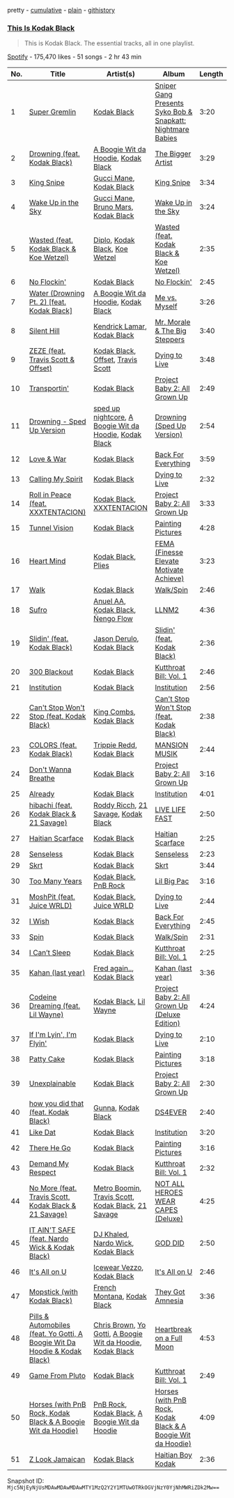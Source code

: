 pretty - [cumulative](/playlists/cumulative/37i9dQZF1DZ06evO2oTcyc.md) - [plain](/playlists/plain/37i9dQZF1DZ06evO2oTcyc) - [githistory](https://github.githistory.xyz/mackorone/spotify-playlist-archive/blob/main/playlists/plain/37i9dQZF1DZ06evO2oTcyc)

### [This Is Kodak Black](https://open.spotify.com/playlist/37i9dQZF1DZ06evO2oTcyc)

> This is Kodak Black\. The essential tracks, all in one playlist.

[Spotify](https://open.spotify.com/user/spotify) - 175,470 likes - 51 songs - 2 hr 43 min

| No. | Title | Artist(s) | Album | Length |
|---|---|---|---|---|
| 1 | [Super Gremlin](https://open.spotify.com/track/4A8cWXxKfIL3lAyUDzXbCF) | [Kodak Black](https://open.spotify.com/artist/46SHBwWsqBkxI7EeeBEQG7) | [Sniper Gang Presents Syko Bob & Snapkatt: Nightmare Babies](https://open.spotify.com/album/0kxA9Bc8pamypR5GYXmeti) | 3:20 |
| 2 | [Drowning \(feat\. Kodak Black\)](https://open.spotify.com/track/1f5cbQtDrykjarZVrShaDI) | [A Boogie Wit da Hoodie](https://open.spotify.com/artist/31W5EY0aAly4Qieq6OFu6I), [Kodak Black](https://open.spotify.com/artist/46SHBwWsqBkxI7EeeBEQG7) | [The Bigger Artist](https://open.spotify.com/album/3HHp5I6Q6SEyU5bkvoCtnV) | 3:29 |
| 3 | [King Snipe](https://open.spotify.com/track/0UMqDSXk4xvoCNRrIEPf7T) | [Gucci Mane](https://open.spotify.com/artist/13y7CgLHjMVRMDqxdx0Xdo), [Kodak Black](https://open.spotify.com/artist/46SHBwWsqBkxI7EeeBEQG7) | [King Snipe](https://open.spotify.com/album/2itGUEHsT50CrgnuO2msY7) | 3:34 |
| 4 | [Wake Up in the Sky](https://open.spotify.com/track/0QIjsbm2fh1cJ45XO9eGqq) | [Gucci Mane](https://open.spotify.com/artist/13y7CgLHjMVRMDqxdx0Xdo), [Bruno Mars](https://open.spotify.com/artist/0du5cEVh5yTK9QJze8zA0C), [Kodak Black](https://open.spotify.com/artist/46SHBwWsqBkxI7EeeBEQG7) | [Wake Up in the Sky](https://open.spotify.com/album/7mkyc2BUahNfo0orKzqNGB) | 3:24 |
| 5 | [Wasted \(feat\. Kodak Black & Koe Wetzel\)](https://open.spotify.com/track/7ndDjjFDzw6Q68TmIzgHep) | [Diplo](https://open.spotify.com/artist/5fMUXHkw8R8eOP2RNVYEZX), [Kodak Black](https://open.spotify.com/artist/46SHBwWsqBkxI7EeeBEQG7), [Koe Wetzel](https://open.spotify.com/artist/1Tie3AZgLQZqYEp8Fv4zOZ) | [Wasted \(feat\. Kodak Black & Koe Wetzel\)](https://open.spotify.com/album/3H6onVGHhKCNYV3ctLLMBf) | 2:35 |
| 6 | [No Flockin'](https://open.spotify.com/track/34oWbFBfGEElvgO0a5c9V4) | [Kodak Black](https://open.spotify.com/artist/46SHBwWsqBkxI7EeeBEQG7) | [No Flockin'](https://open.spotify.com/album/12YTH28wiBXQ16gvWOCMLU) | 2:45 |
| 7 | [Water \(Drowning Pt\. 2\) \[feat\. Kodak Black\]](https://open.spotify.com/track/6yDPFrHZLQbQa9Itd2J4Gp) | [A Boogie Wit da Hoodie](https://open.spotify.com/artist/31W5EY0aAly4Qieq6OFu6I), [Kodak Black](https://open.spotify.com/artist/46SHBwWsqBkxI7EeeBEQG7) | [Me vs\. Myself](https://open.spotify.com/album/2iKQjWWBysdCf52lSiwA03) | 3:26 |
| 8 | [Silent Hill](https://open.spotify.com/track/3lzUeaCbcCDB5IXYfqWRlF) | [Kendrick Lamar](https://open.spotify.com/artist/2YZyLoL8N0Wb9xBt1NhZWg), [Kodak Black](https://open.spotify.com/artist/46SHBwWsqBkxI7EeeBEQG7) | [Mr\. Morale & The Big Steppers](https://open.spotify.com/album/79ONNoS4M9tfIA1mYLBYVX) | 3:40 |
| 9 | [ZEZE \(feat\. Travis Scott & Offset\)](https://open.spotify.com/track/0FZ4Dmg8jJJAPJnvBIzD9z) | [Kodak Black](https://open.spotify.com/artist/46SHBwWsqBkxI7EeeBEQG7), [Offset](https://open.spotify.com/artist/4DdkRBBYG6Yk9Ka8tdJ9BW), [Travis Scott](https://open.spotify.com/artist/0Y5tJX1MQlPlqiwlOH1tJY) | [Dying to Live](https://open.spotify.com/album/5n1GSzC1Reao29ScnpLYqp) | 3:48 |
| 10 | [Transportin'](https://open.spotify.com/track/1WIZiOuNO3woKfdlSK2gNn) | [Kodak Black](https://open.spotify.com/artist/46SHBwWsqBkxI7EeeBEQG7) | [Project Baby 2: All Grown Up](https://open.spotify.com/album/51wp3EOOp2mBIjhZjR7W0i) | 2:49 |
| 11 | [Drowning \- Sped Up Version](https://open.spotify.com/track/40x8vMUHIjqd2A5EtHEvAb) | [sped up nightcore](https://open.spotify.com/artist/0M2CO5ijP35MDhNwvpgxTV), [A Boogie Wit da Hoodie](https://open.spotify.com/artist/31W5EY0aAly4Qieq6OFu6I), [Kodak Black](https://open.spotify.com/artist/46SHBwWsqBkxI7EeeBEQG7) | [Drowning \(Sped Up Version\)](https://open.spotify.com/album/3Z5FPyxx1sKOTzHsOnS4ZI) | 2:54 |
| 12 | [Love & War](https://open.spotify.com/track/293mQGfVwgXIOdA1GpiwAt) | [Kodak Black](https://open.spotify.com/artist/46SHBwWsqBkxI7EeeBEQG7) | [Back For Everything](https://open.spotify.com/album/7sX9VE0I4zbslanrLXR5aR) | 3:59 |
| 13 | [Calling My Spirit](https://open.spotify.com/track/2MShy1GSSgbmGUxADNIao5) | [Kodak Black](https://open.spotify.com/artist/46SHBwWsqBkxI7EeeBEQG7) | [Dying to Live](https://open.spotify.com/album/5n1GSzC1Reao29ScnpLYqp) | 2:32 |
| 14 | [Roll in Peace \(feat\. XXXTENTACION\)](https://open.spotify.com/track/40oKW22ZNNkEdZLJTScaQI) | [Kodak Black](https://open.spotify.com/artist/46SHBwWsqBkxI7EeeBEQG7), [XXXTENTACION](https://open.spotify.com/artist/15UsOTVnJzReFVN1VCnxy4) | [Project Baby 2: All Grown Up](https://open.spotify.com/album/51wp3EOOp2mBIjhZjR7W0i) | 3:33 |
| 15 | [Tunnel Vision](https://open.spotify.com/track/4Q3N4Ct4zCuIHuZ65E3BD4) | [Kodak Black](https://open.spotify.com/artist/46SHBwWsqBkxI7EeeBEQG7) | [Painting Pictures](https://open.spotify.com/album/5mG8oNkNKM2my7t9ywra96) | 4:28 |
| 16 | [Heart Mind](https://open.spotify.com/track/2OPxM2L3KtuehqY24vTMGs) | [Kodak Black](https://open.spotify.com/artist/46SHBwWsqBkxI7EeeBEQG7), [Plies](https://open.spotify.com/artist/3jksrX4oBklxR78ft8gv3j) | [FEMA \(Finesse Elevate Motivate Achieve\)](https://open.spotify.com/album/1mUwtBhnrDj0dkwnEjhOj0) | 3:23 |
| 17 | [Walk](https://open.spotify.com/track/3wspfG772mi1c25JpnNOVP) | [Kodak Black](https://open.spotify.com/artist/46SHBwWsqBkxI7EeeBEQG7) | [Walk/Spin](https://open.spotify.com/album/54x77I85ZNITP0wvN07CVT) | 2:46 |
| 18 | [Sufro](https://open.spotify.com/track/5KaOhT7vF4XdVtJ4eY3QF4) | [Anuel AA](https://open.spotify.com/artist/2R21vXR83lH98kGeO99Y66), [Kodak Black](https://open.spotify.com/artist/46SHBwWsqBkxI7EeeBEQG7), [Ñengo Flow](https://open.spotify.com/artist/12vb80Km0Ew53ABfJOepVz) | [LLNM2](https://open.spotify.com/album/6DJslQtfD7mGFGZpfiyrVf) | 4:36 |
| 19 | [Slidin' \(feat\. Kodak Black\)](https://open.spotify.com/track/173ff06by7Ujur3An4cHWf) | [Jason Derulo](https://open.spotify.com/artist/07YZf4WDAMNwqr4jfgOZ8y), [Kodak Black](https://open.spotify.com/artist/46SHBwWsqBkxI7EeeBEQG7) | [Slidin' \(feat\. Kodak Black\)](https://open.spotify.com/album/7mi906Ss21stvJEPrTz1ZT) | 2:36 |
| 20 | [300 Blackout](https://open.spotify.com/track/3y3NwQPQAjKCunRz2eKggA) | [Kodak Black](https://open.spotify.com/artist/46SHBwWsqBkxI7EeeBEQG7) | [Kutthroat Bill: Vol\. 1](https://open.spotify.com/album/3QA68hsAUFPxoys8NGNtjs) | 2:46 |
| 21 | [Institution](https://open.spotify.com/track/2G6PeWL4JanUge47LNdFtJ) | [Kodak Black](https://open.spotify.com/artist/46SHBwWsqBkxI7EeeBEQG7) | [Institution](https://open.spotify.com/album/4J5QtgOhv6tPCsxxifVskj) | 2:56 |
| 22 | [Can't Stop Won't Stop \(feat\. Kodak Black\)](https://open.spotify.com/track/4L1zI1GJxi0Qq38aSYmsS0) | [King Combs](https://open.spotify.com/artist/41I5xI04kixwmonDBl0Sda), [Kodak Black](https://open.spotify.com/artist/46SHBwWsqBkxI7EeeBEQG7) | [Can't Stop Won't Stop \(feat\. Kodak Black\)](https://open.spotify.com/album/0CzPQGFqw7pO6SnPkf3RkJ) | 2:38 |
| 23 | [COLORS \(feat\. Kodak Black\)](https://open.spotify.com/track/767iOXvMCZC0W8HcPJm1am) | [Trippie Redd](https://open.spotify.com/artist/6Xgp2XMz1fhVYe7i6yNAax), [Kodak Black](https://open.spotify.com/artist/46SHBwWsqBkxI7EeeBEQG7) | [MANSION MUSIK](https://open.spotify.com/album/0F166z0TRwmSRuHBOId890) | 2:44 |
| 24 | [Don't Wanna Breathe](https://open.spotify.com/track/567CrVjCl2p3qmZqMKfOD9) | [Kodak Black](https://open.spotify.com/artist/46SHBwWsqBkxI7EeeBEQG7) | [Project Baby 2: All Grown Up](https://open.spotify.com/album/51wp3EOOp2mBIjhZjR7W0i) | 3:16 |
| 25 | [Already](https://open.spotify.com/track/3XoMtVDuIbmMQ9UKSShXti) | [Kodak Black](https://open.spotify.com/artist/46SHBwWsqBkxI7EeeBEQG7) | [Institution](https://open.spotify.com/album/4J5QtgOhv6tPCsxxifVskj) | 4:01 |
| 26 | [hibachi \(feat\. Kodak Black & 21 Savage\)](https://open.spotify.com/track/7FCDmAel69bzxRkOxbh2dB) | [Roddy Ricch](https://open.spotify.com/artist/757aE44tKEUQEqRuT6GnEB), [21 Savage](https://open.spotify.com/artist/1URnnhqYAYcrqrcwql10ft), [Kodak Black](https://open.spotify.com/artist/46SHBwWsqBkxI7EeeBEQG7) | [LIVE LIFE FAST](https://open.spotify.com/album/1eVrpJbHRLBbioB9sb5b94) | 2:50 |
| 27 | [Haitian Scarface](https://open.spotify.com/track/6HW0HSK7j7FHeFlxqNdKR4) | [Kodak Black](https://open.spotify.com/artist/46SHBwWsqBkxI7EeeBEQG7) | [Haitian Scarface](https://open.spotify.com/album/0Dvd4RQ44MBoK0eslFXDpP) | 2:25 |
| 28 | [Senseless](https://open.spotify.com/track/3zzzVTaq2evjtfz4SryuaE) | [Kodak Black](https://open.spotify.com/artist/46SHBwWsqBkxI7EeeBEQG7) | [Senseless](https://open.spotify.com/album/1Kb6HgD9hML4dsu2meKGqJ) | 2:23 |
| 29 | [Skrt](https://open.spotify.com/track/5v7kaZNsnyByrSJOfO8gKq) | [Kodak Black](https://open.spotify.com/artist/46SHBwWsqBkxI7EeeBEQG7) | [Skrt](https://open.spotify.com/album/5pgyZ32nzg48ugJS2QVVuS) | 3:44 |
| 30 | [Too Many Years](https://open.spotify.com/track/7KyTq7H5f3Oavmuo9TX6QK) | [Kodak Black](https://open.spotify.com/artist/46SHBwWsqBkxI7EeeBEQG7), [PnB Rock](https://open.spotify.com/artist/21WS9wngs9AqFckK7yYJPM) | [Lil Big Pac](https://open.spotify.com/album/6dAUCUgPdEiorKV7101AtE) | 3:16 |
| 31 | [MoshPit \(feat\. Juice WRLD\)](https://open.spotify.com/track/4KX8vXbouybtUptEyYxtIk) | [Kodak Black](https://open.spotify.com/artist/46SHBwWsqBkxI7EeeBEQG7), [Juice WRLD](https://open.spotify.com/artist/4MCBfE4596Uoi2O4DtmEMz) | [Dying to Live](https://open.spotify.com/album/5n1GSzC1Reao29ScnpLYqp) | 2:44 |
| 32 | [I Wish](https://open.spotify.com/track/0FmKMGrNrrf12GmmCYh2eJ) | [Kodak Black](https://open.spotify.com/artist/46SHBwWsqBkxI7EeeBEQG7) | [Back For Everything](https://open.spotify.com/album/7sX9VE0I4zbslanrLXR5aR) | 2:45 |
| 33 | [Spin](https://open.spotify.com/track/3F0RMjxSY9YeH8p5SylbyF) | [Kodak Black](https://open.spotify.com/artist/46SHBwWsqBkxI7EeeBEQG7) | [Walk/Spin](https://open.spotify.com/album/54x77I85ZNITP0wvN07CVT) | 2:31 |
| 34 | [I Can’t Sleep](https://open.spotify.com/track/1hHJaam6wi4WJPDTaiLNyP) | [Kodak Black](https://open.spotify.com/artist/46SHBwWsqBkxI7EeeBEQG7) | [Kutthroat Bill: Vol\. 1](https://open.spotify.com/album/3QA68hsAUFPxoys8NGNtjs) | 2:25 |
| 35 | [Kahan \(last year\)](https://open.spotify.com/track/0fGsBRR1Am2H5nIQx9nFCT) | [Fred again..](https://open.spotify.com/artist/4oLeXFyACqeem2VImYeBFe), [Kodak Black](https://open.spotify.com/artist/46SHBwWsqBkxI7EeeBEQG7) | [Kahan \(last year\)](https://open.spotify.com/album/215RCt9IFitsQ2fuDrnysX) | 3:36 |
| 36 | [Codeine Dreaming \(feat\. Lil Wayne\)](https://open.spotify.com/track/4DTpngLjoHj5gFxEZFeD3J) | [Kodak Black](https://open.spotify.com/artist/46SHBwWsqBkxI7EeeBEQG7), [Lil Wayne](https://open.spotify.com/artist/55Aa2cqylxrFIXC767Z865) | [Project Baby 2: All Grown Up \(Deluxe Edition\)](https://open.spotify.com/album/0D2kFxAO1YPAuxAtP23g0p) | 4:24 |
| 37 | [If I'm Lyin', I'm Flyin'](https://open.spotify.com/track/7HdNB8nvJOBwHa8hIkzvxp) | [Kodak Black](https://open.spotify.com/artist/46SHBwWsqBkxI7EeeBEQG7) | [Dying to Live](https://open.spotify.com/album/5n1GSzC1Reao29ScnpLYqp) | 2:10 |
| 38 | [Patty Cake](https://open.spotify.com/track/0bXFIF7iL17TYLyx8JHziM) | [Kodak Black](https://open.spotify.com/artist/46SHBwWsqBkxI7EeeBEQG7) | [Painting Pictures](https://open.spotify.com/album/5mG8oNkNKM2my7t9ywra96) | 3:18 |
| 39 | [Unexplainable](https://open.spotify.com/track/6X5x6uOKio6vBiHyptfkGV) | [Kodak Black](https://open.spotify.com/artist/46SHBwWsqBkxI7EeeBEQG7) | [Project Baby 2: All Grown Up](https://open.spotify.com/album/51wp3EOOp2mBIjhZjR7W0i) | 2:30 |
| 40 | [how you did that \(feat\. Kodak Black\)](https://open.spotify.com/track/3ABFD8SzXwMbUspLFxbbwK) | [Gunna](https://open.spotify.com/artist/2hlmm7s2ICUX0LVIhVFlZQ), [Kodak Black](https://open.spotify.com/artist/46SHBwWsqBkxI7EeeBEQG7) | [DS4EVER](https://open.spotify.com/album/02uWB8Kekadkl3yGBoOOcx) | 2:40 |
| 41 | [Like Dat](https://open.spotify.com/track/788NX6uCNEVuZW8x5BkQqM) | [Kodak Black](https://open.spotify.com/artist/46SHBwWsqBkxI7EeeBEQG7) | [Institution](https://open.spotify.com/album/4J5QtgOhv6tPCsxxifVskj) | 3:20 |
| 42 | [There He Go](https://open.spotify.com/track/6canmpFnLHVUzvVWAodifz) | [Kodak Black](https://open.spotify.com/artist/46SHBwWsqBkxI7EeeBEQG7) | [Painting Pictures](https://open.spotify.com/album/5mG8oNkNKM2my7t9ywra96) | 3:16 |
| 43 | [Demand My Respect](https://open.spotify.com/track/5EbLS4q2S21ROWsI1XcMZX) | [Kodak Black](https://open.spotify.com/artist/46SHBwWsqBkxI7EeeBEQG7) | [Kutthroat Bill: Vol\. 1](https://open.spotify.com/album/3QA68hsAUFPxoys8NGNtjs) | 2:32 |
| 44 | [No More \(feat\. Travis Scott, Kodak Black & 21 Savage\)](https://open.spotify.com/track/42k9e2hgl98IdgkXLg4pxs) | [Metro Boomin](https://open.spotify.com/artist/0iEtIxbK0KxaSlF7G42ZOp), [Travis Scott](https://open.spotify.com/artist/0Y5tJX1MQlPlqiwlOH1tJY), [Kodak Black](https://open.spotify.com/artist/46SHBwWsqBkxI7EeeBEQG7), [21 Savage](https://open.spotify.com/artist/1URnnhqYAYcrqrcwql10ft) | [NOT ALL HEROES WEAR CAPES \(Deluxe\)](https://open.spotify.com/album/3IO8IPjwXuzPJnoaqkwYrj) | 4:25 |
| 45 | [IT AIN'T SAFE \(feat\. Nardo Wick & Kodak Black\)](https://open.spotify.com/track/2d4XHh61JufZpNdm88TXXx) | [DJ Khaled](https://open.spotify.com/artist/0QHgL1lAIqAw0HtD7YldmP), [Nardo Wick](https://open.spotify.com/artist/0Njy6yR9LykNKYg9yE23QN), [Kodak Black](https://open.spotify.com/artist/46SHBwWsqBkxI7EeeBEQG7) | [GOD DID](https://open.spotify.com/album/6NuGZnOc88LcZpEkJIbO50) | 2:50 |
| 46 | [It's All on U](https://open.spotify.com/track/1OuEacOzBBWWPOGb7MgbZ3) | [Icewear Vezzo](https://open.spotify.com/artist/1ZbmerOthZbxz5eR3c9Mn1), [Kodak Black](https://open.spotify.com/artist/46SHBwWsqBkxI7EeeBEQG7) | [It's All on U](https://open.spotify.com/album/5MrYY2sRfqeoSTi33xhLmy) | 2:46 |
| 47 | [Mopstick \(with Kodak Black\)](https://open.spotify.com/track/2i3y5eG5Brkb96v5ZslpXS) | [French Montana](https://open.spotify.com/artist/6vXTefBL93Dj5IqAWq6OTv), [Kodak Black](https://open.spotify.com/artist/46SHBwWsqBkxI7EeeBEQG7) | [They Got Amnesia](https://open.spotify.com/album/0dMCnf42bF5BSLhDr2EMyl) | 3:36 |
| 48 | [Pills & Automobiles \(feat\. Yo Gotti, A Boogie Wit Da Hoodie & Kodak Black\)](https://open.spotify.com/track/5gx2E5aIXMRBellPZW1up5) | [Chris Brown](https://open.spotify.com/artist/7bXgB6jMjp9ATFy66eO08Z), [Yo Gotti](https://open.spotify.com/artist/6Ha4aES39QiVjR0L2lwuwq), [A Boogie Wit da Hoodie](https://open.spotify.com/artist/31W5EY0aAly4Qieq6OFu6I), [Kodak Black](https://open.spotify.com/artist/46SHBwWsqBkxI7EeeBEQG7) | [Heartbreak on a Full Moon](https://open.spotify.com/album/3zak0kNLcOY5vFcB3Ipskp) | 4:53 |
| 49 | [Game From Pluto](https://open.spotify.com/track/0jZfuUPYftKlFUxPzKmeNt) | [Kodak Black](https://open.spotify.com/artist/46SHBwWsqBkxI7EeeBEQG7) | [Kutthroat Bill: Vol\. 1](https://open.spotify.com/album/3QA68hsAUFPxoys8NGNtjs) | 2:49 |
| 50 | [Horses \(with PnB Rock, Kodak Black & A Boogie Wit da Hoodie\)](https://open.spotify.com/track/5de7ci7TFqbQ1PFgKAD7MR) | [PnB Rock](https://open.spotify.com/artist/21WS9wngs9AqFckK7yYJPM), [Kodak Black](https://open.spotify.com/artist/46SHBwWsqBkxI7EeeBEQG7), [A Boogie Wit da Hoodie](https://open.spotify.com/artist/31W5EY0aAly4Qieq6OFu6I) | [Horses \(with PnB Rock, Kodak Black & A Boogie Wit da Hoodie\)](https://open.spotify.com/album/4oiTkphB9JYcl3lRVYGxCv) | 4:09 |
| 51 | [Z Look Jamaican](https://open.spotify.com/track/2Lw5B2B1KsssGf5NbjDeyj) | [Kodak Black](https://open.spotify.com/artist/46SHBwWsqBkxI7EeeBEQG7) | [Haitian Boy Kodak](https://open.spotify.com/album/4DGNmFH2q7WEtFI88geAmu) | 2:36 |

Snapshot ID: `Mjc5NjEyNjUsMDAwMDAwMDAwMTY1MzQ2Y2Y1MTUwOTRkOGVjNzY0YjNhMWRiZDk2Mw==`
